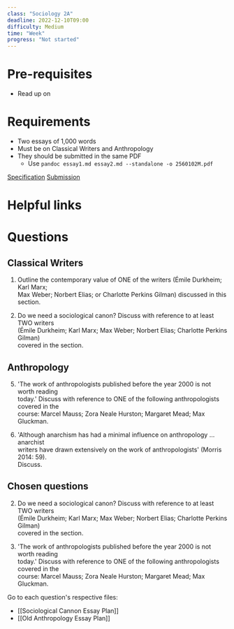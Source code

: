 ```yaml
---
class: "Sociology 2A"
deadline: 2022-12-10T09:00
difficulty: Medium
time: "Week"
progress: "Not started"
---
```


# Pre-requisites
- Read up on 

# Requirements
- Two essays of 1,000 words
- Must be on Classical Writers and Anthropology
- They should be submitted in the same PDF
	- Use `pandoc essay1.md essay2.md --standalone -o 2560102M.pdf`

[Specification](https://moodle.gla.ac.uk/pluginfile.php/6144155/mod_resource/content/4/Sociology%202A%20December%20Exam%20Paper.pdf)
[Submission](https://moodle.gla.ac.uk/course/view.php?id=35436#section-5)

# Helpful links

# Questions
## Classical Writers
1. Outline the contemporary value of ONE of the writers (Émile Durkheim; Karl Marx;  
Max Weber; Norbert Elias; or Charlotte Perkins Gilman) discussed in this section.  

2. Do we need a sociological canon? Discuss with reference to at least TWO writers  
(Émile Durkheim; Karl Marx; Max Weber; Norbert Elias; Charlotte Perkins Gilman)  
covered in the section.

## Anthropology
5. 'The work of anthropologists published before the year 2000 is not worth reading  
today.' Discuss with reference to ONE of the following anthropologists covered in the  
course: Marcel Mauss; Zora Neale Hurston; Margaret Mead; Max Gluckman.  

6. 'Although anarchism has had a minimal influence on anthropology ... anarchist  
writers have drawn extensively on the work of anthropologists' (Morris 2014: 59).  
Discuss.

## Chosen questions
2. Do we need a sociological canon? Discuss with reference to at least TWO writers  
(Émile Durkheim; Karl Marx; Max Weber; Norbert Elias; Charlotte Perkins Gilman)  
covered in the section.

5. 'The work of anthropologists published before the year 2000 is not worth reading  
today.' Discuss with reference to ONE of the following anthropologists covered in the  
course: Marcel Mauss; Zora Neale Hurston; Margaret Mead; Max Gluckman.  

Go to each question's respective files:
- [[Sociological Cannon Essay Plan]]
- [[Old Anthropology Essay Plan]]